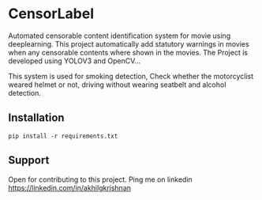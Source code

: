 # CensorLabel
Automated censorable content identification system for movie using deeplearning. This project automatically add statutory warnings in movies when any censorable contents where shown in the movies.
The Project is developed using YOLOV3 and OpenCV...

This system is used for smoking detection, Check whether the motorcyclist weared helmet or not, driving without wearing seatbelt and alcohol detection.

## Installation

`pip install -r requirements.txt`

## Support

Open for contributing to this project. Ping me on linkedin https://linkedin.com/in/akhilgkrishnan

